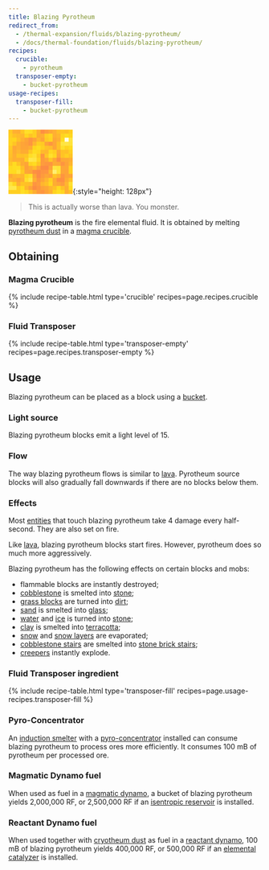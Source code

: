 ```yaml
---
title: Blazing Pyrotheum
redirect_from:
  - /thermal-expansion/fluids/blazing-pyrotheum/
  - /docs/thermal-foundation/fluids/blazing-pyrotheum/
recipes:
  crucible:
    - pyrotheum
  transposer-empty:
    - bucket-pyrotheum
usage-recipes:
  transposer-fill:
    - bucket-pyrotheum
---
```


![Blazing pyrotheum](/assets/images/thermal-foundation/blazing-pyrotheum.gif){:style="height: 128px"}

> This is actually worse than lava. You monster.


**Blazing pyrotheum** is the fire elemental fluid. It is obtained by melting
[pyrotheum
dust](/docs/thermal-foundation/items/materials/elemental/pyrotheum-dust/) in a
[magma crucible](/docs/thermal-expansion/machines/magma-crucible/).


Obtaining
---------

### Magma Crucible
{% include recipe-table.html type='crucible' recipes=page.recipes.crucible %}

### Fluid Transposer
{% include recipe-table.html type='transposer-empty' recipes=page.recipes.transposer-empty %}


Usage
-----

Blazing pyrotheum can be placed as a block using a
[bucket](https://minecraft.gamepedia.com/Bucket).

### Light source
Blazing pyrotheum blocks emit a light level of 15.

### Flow
The way blazing pyrotheum flows is similar to
[lava](https://minecraft.gamepedia.com/Lava). Pyrotheum source blocks will also
gradually fall downwards if there are no blocks below them.

### Effects
Most [entities](https://minecraft.gamepedia.com/Entity) that touch blazing
pyrotheum take 4 damage every half-second. They are also set on fire.

Like [lava](https://minecraft.gamepedia.com/Lava), blazing pyrotheum blocks
start fires. However, pyrotheum does so much more aggressively.

Blazing pyrotheum has the following effects on certain blocks and mobs:

* flammable blocks are instantly destroyed;
* [cobblestone](https://minecraft.gamepedia.com/Cobblestone) is smelted into
  [stone](https://minecraft.gamepedia.com/Stone);
* [grass blocks](https://minecraft.gamepedia.com/Grass_Block) are turned into
  [dirt](https://minecraft.gamepedia.com/Dirt);
* [sand](https://minecraft.gamepedia.com/Sand) is smelted into
  [glass](https://minecraft.gamepedia.com/Glass);
* [water](https://minecraft.gamepedia.com/Water) and
  [ice](https://minecraft.gamepedia.com/Ice) is turned into
  [stone](https://minecraft.gamepedia.com/Stone);
* [clay](https://minecraft.gamepedia.com/Clay_(block)) is smelted into
  [terracotta](https://minecraft.gamepedia.com/Terracotta);
* [snow](https://minecraft.gamepedia.com/Snow) and [snow
  layers](https://minecraft.gamepedia.com/Slow_(layer)) are evaporated;
* [cobblestone stairs](https://minecraft.gamepedia.com/Stairs) are smelted into
  [stone brick stairs](https://minecraft.gamepedia.com/Stairs);
* [creepers](https://minecraft.gamepedia.com/Creeper) instantly explode.


### Fluid Transposer ingredient
{% include recipe-table.html type='transposer-fill' recipes=page.usage-recipes.transposer-fill %}

### Pyro-Concentrator
An [induction smelter](/docs/thermal-expansion/machines/induction-smelter/) with
a
[pyro-concentrator](/docs/thermal-expansion/augments/machine/pyro-concentrator/)
installed can consume blazing pyrotheum to process ores more efficiently. It
consumes 100 mB of pyrotheum per processed ore.

### Magmatic Dynamo fuel
When used as fuel in a [magmatic
dynamo](/docs/thermal-expansion/dynamos/magmatic-dynamo/), a bucket of blazing
pyrotheum yields 2,000,000 RF, or 2,500,000 RF if an [isentropic
reservoir](/docs/thermal-expansion/augments/dynamo/isentropic-reservoir/) is
installed.

### Reactant Dynamo fuel
When used together with [cryotheum
dust](/docs/thermal-foundation/items/materials/elemental/cryotheum-dust/) as
fuel in a [reactant dynamo](/docs/thermal-expansion/dynamos/reactant-dynamo/),
100 mB of blazing pyrotheum yields 400,000 RF, or 500,000 RF if an [elemental
catalyzer](/docs/thermal-expansion/augments/dynamo/elemental-catalyzer/) is
installed.
